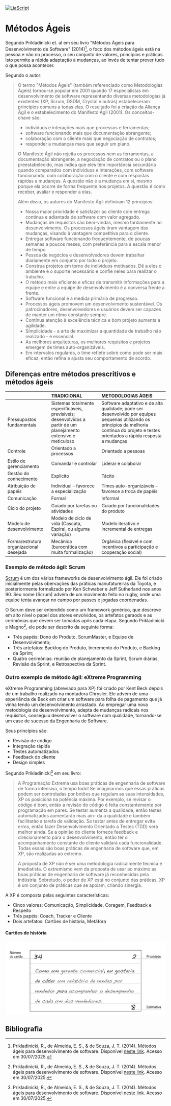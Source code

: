 [![LiaScript](https://raw.githubusercontent.com/LiaScript/LiaScript/master/badges/course.svg)](https://liascript.github.io/course/?https://raw.githubusercontent.com/CTISM-Prof-Henry/softwareEngineering/main/capitulos/METODOS_AGEIS.md#1)

# Métodos Ágeis

Segundo Prikladinicki et. al em seu livro "Métodos Ágeis para Desenvolvimento de Software" (2014)[^1], o foco dos métodos 
ágeis está na pessoa e não no processo, o seu conjunto de valores, princípios e práticas. Isto permite a rápida 
adaptação à mudanças, ao invés de tentar prever tudo o que possa acontecer.

Segundo o autor:

> O termo "Métodos Ágeis" (também referenciado como Metodologias Ágeis) tornou-se popular em 2001 quando 17 
> especialistas em desenvolvimento de software representando diversas metodologias já existentes (XP, Scrum, DSDM, 
> Crystal e outras) estabeleceram princípios comuns a todas elas. O resultado foi a criação da Aliança Ágil e o 
> estabelecimento do Manifesto Ágil (2001). Os conceitos-chave são:
> 
> * indivíduos e interações mais que processos e ferramentas;
> * software funcionando mais que documentação abrangente;
> * colaboração com o cliente mais que negociação de contratos;
> * responder a mudanças mais que seguir um plano.
>
> O Manifesto Ágil não rejeita os processos nem as ferramentas, a documentação abrangente, a negociação de
> contratos ou o plano preestabelecido, mas indica que eles têm importância secundária quando comparados com
> indivíduos e interações, com software funcionando, com colaboração com o cliente e com respostas rápidas a
> mudanças. A questão não é a mudança em si, mesmo porque ela ocorre de forma frequente nos projetos. A questão
> é como receber, avaliar e responder a elas.
> 
> Além disso, os autores do Manifesto Ágil definiram 12 princípios:
> 
> * Nossa maior prioridade é satisfazer ao cliente com entrega contínua e adiantada de software com valor agregado. 
> * Mudanças de requisitos são bem-vindas, mesmo tardiamente no desenvolvimento. Os processos ágeis tiram vantagem das 
>   mudanças, visando à vantagem competitiva para o cliente.
> * Entregar software funcionando frequentemente, de poucas semanas a poucos meses, com preferência para a escala menor 
>   de tempo. 
> * Pessoa de negócios e desenvolvedores devem trabalhar diariamente em conjunto por todo o projeto. 
> * Construa projetos em torno de indivíduos motivados. Dê a eles o ambiente e o suporte necessário e confie neles para 
>   realizar o trabalho. 
> * O método mais eficiente e eficaz de transmitir informações para a equipe e entre a equipe de desenvolvimento é a 
>   conversa frente a frente. 
> * Software funcional é a medida primária de progresso. 
> * Processos ágeis promovem um desenvolvimento sustentável. Os patrocinadores, desenvolvedores e usuários devem ser 
>   capazes de manter um ritmo constante sempre. 
> * Contínua atenção à excelência técnica e bom projeto aumenta a agilidade. 
> * Simplicidade - a arte de maximizar a quantidade de trabalho não realizado - é essencial.
> * As melhores arquiteturas, os melhores requisitos e projetos emergem de times auto-organizáveis. 
> * Em intervalos regulares, o time reflete sobre como pode ser mais eficaz, então refina e ajusta seu comportamento de 
>   acordo.

## Diferenças entre métodos prescritivos e métodos ágeis

|                                         | TRADICIONAL                                                                                                          | METODOLOGIAS ÁGEIS                                                                                                                                                                                |
|:----------------------------------------|:---------------------------------------------------------------------------------------------------------------------|:---------------------------------------------------------------------------------------------------------------------------------------------------------------------------------------------------|
| Pressupostos fundamentais               | Sistemas totalmente especificáveis, previsíveis; desenvolvidos a partir de um planejamento extensivo e meticuloso  | Software adaptativo e de alta qualidade; pode ser desenvolvido por equipes pequenas utilizando os princípios da melhoria contínua do projeto e testes orientados a rápida resposta a mudanças  |
| Controle                                | Orientado a processos                                                                                                | Orientado a pessoas                                                                                                                                                                                |
| Estilo de gerenciamento                 | Comandar e controlar                                                                                                 | Liderar e colaborar                                                                                                                                                                                |
| Gestão do conhecimento                 | Explícito                                                                                                           | Tácito                                                                                                                                                                                            |
| Atribuição de papéis                 | Individual – favorece a especialização                                                                             | Times auto-organizáveis – favorece a troca de papéis                                                                                                                                             |
| Comunicação                           | Formal                                                                                                               | Informal                                                                                                                                                                                           |
| Ciclo do projeto                        | Guiado por tarefas ou atividades                                                                                     | Guiado por funcionalidades do produto                                                                                                                                                              |
| Modelo de desenvolvimento               | Modelo de ciclo de vida (Cascata, Espiral, ou alguma variação)                                                     | Modelo iterativo e incremental de entregas                                                                                                                                                         |
| Forma/estrutura organizacional desejada | Mecânica (burocrática com muita formalização)                                                                    | Orgânica (flexível e com incentivos a participação e cooperação social)                                                                                                                      |


### Exemplo de método ágil: Scrum

[Scrum](https://en.wikipedia.org/wiki/Scrum_(software_development)) é um dos vários frameworks de desenvolvimento ágil. 
Ele foi criado inicialmente pelas obervações das práticas manufatureiras da Toyota, e posteriormente formalizado por 
Ken Schwaber e Jeff Sutherland nos anos 90. Seu nome (Scrum) advém de um movimento feito no rugby, onde uma equipe tenta
avançar no campo por passes e jogadas coordenadas.

O Scrum deve ser entendido como um framework genérico, que descreve em alto nível o papel dos atores envolvidos, os 
artefatos geraods e as cerimônias que devem ser tomadas após cada etapa. Segundo Prikladinicki e Magno[^1], ele pode ser
descrito da seguinte forma:

* Três papéis: Dono do Produto, ScrumMaster, e Equipe de Desenvolvimento;
* Três artefatos: Backlog do Produto, Incremento do Produto, e Backlog da Sprint;
* Quatro cerimônias: reunião de planejamento da Sprint, Scrum diárias, Revisão da Sprint, e Retrospectiva da Sprint.

### Outro exemplo de método ágil: eXtreme Programming

eXtreme Programming (abreviado para XP) foi criado por Kent Beck depois de um trabalho realizado na montadora Chrysler.
Ele advém de uma experiência de Beck em criar um software para folha de pagamento que já vinha tendo um desenvolvimento
arrastado. Ao empregar uma nova metodologia de desenvolvimento, adepta de mudanças radicais nos requisitos, conseguiu
desenvolver o software com qualidade, tornando-se um case de sucesso da Engenharia de Software.

Seus princípios são:

* Revisão de código
* Integração rápida
* Testes automatizados
* Feedback do cliente
* Design simples

Segundo Prikladinicki[^1] em seu livro:

> A Programação Extrema usa boas práticas de engenharia de software de forma intensiva, o tempo todo! Se imaginarmos
> que essas práticas podem ser controladas por botões que regulam as suas intensidades, XP os posiciona na potência
> máxima. Por exemplo, se revisar o código é bom, então a revisão do código é feita constantemente por
> programação em pares. Se testar aumenta a qualidade, então testes automatizados aumentarão mais ain- da a
> qualidade e também facilitarão a tarefa de validação. Se testar antes de entregar evita erros, então fazer
> Desenvolvimento Orientado a Testes (TDD) será melhor ainda. Se a opinião do cliente fornece feedback e direcionamento
> para o desenvolvimento, então ter o acompanhamento constante do cliente validará cada funcionalidade. Todas essas
> são boas práticas de engenharia de software que, em XP, são realizadas ao extremo.
> 
> A proposta de XP não é ser uma metodologia radicalmente técnica e imediatista. O extremismo vem da proposta de usar ao
> máximo as boas práticas de engenharia de software já reconhecidas pela indústria. Sobretudo, o poder de XP está no 
> conjunto das práticas. XP é um conjunto de práticas que se apoiam, criando sinergia.

A XP é composta pelas seguintes características:

* Cinco valores: Comunicação, Simplicidade, Coragem, Feedback e Respeito
* Três papéis: Coach, Tracker e Cliente
* Dois artefatos: Cartões de história, Metáfora


#### Cartões de história

![cartao_historia.png](../imagens/cartao_historia.png)


## Bibliografia 

[^1]: Prikladinicki, R., de Almeida, E. S., & de Souza, J. T. (2014). Métodos ágeis para desenvolvimento de software. 
Disponível [neste link](https://integrada.minhabiblioteca.com.br/reader/books/9788582602089). Acesso em 30/07/2025.